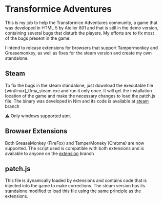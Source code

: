 # Transformice Adventures
This is my job to help the Transformice Adventures community, a game that was developed in HTML 5 by Atelier 801 and that is still in the demo version, containing several bugs that disturb the players. My efforts are to fix most of the bugs present in the game.

I intend to release extensions for browsers that support Tampermonkey and Greasemonkey, as well as fixes for the steam version and create my own standalone.

## Steam
To fix the bugs in the steam standalone, just download the executable file [win/linux]_tfma_steam.exe and run it only once. It will get the installation location of the game and make the necessary changes to load the patch.js file. The binary was developed in Nim and its code is available at [steam](/../../tree/steam) branch

:warning: Only windows supported atm.

## Browser Extensions
Both GreaseMonkey (FireFox) and TamperMoneky (Chrome) are now supported. The script used is compatible with both extensions and is available to anyone on the [extension](/../../tree/extension) branch

## patch.js
This file is dynamically loaded by extensions and contains code that is injected into the game to make corrections. The steam version has its standalone modified to load this file using the same principle as the extensions.
